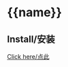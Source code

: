 # {{name}}

## Install/安装

[Click here/点此](https://github.com/IronKinoko/userscripts/raw/dist/{{name}}.user.js)
